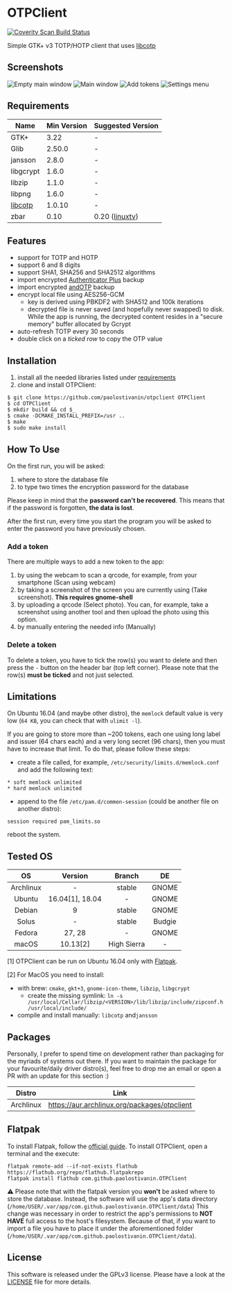 # OTPClient
<a href="https://scan.coverity.com/projects/paolostivanin-otpclient">
  <img alt="Coverity Scan Build Status"
       src="https://scan.coverity.com/projects/12749/badge.svg"/>
</a>

Simple GTK+ v3 TOTP/HOTP client that uses [libcotp](https://github.com/paolostivanin/libcotp)

## Screenshots
![Empty main window](/data/screenshots/empty-mainwin.png?raw=true "Empty main window")
![Main window](/data/screenshots/mainwin.png?raw=true "Main window")
![Add tokens](/data/screenshots/add-new.png?raw=true "Add new tokens")
![Settings menu](/data/screenshots/menu.png?raw=true "Settings menu")

## Requirements
|Name|Min Version|Suggested Version|
|----|-----------|-----------------|
|GTK+|3.22|-|
|Glib|2.50.0|-|
|jansson|2.8.0|-|
|libgcrypt|1.6.0|-|
|libzip|1.1.0|-|
|libpng|1.6.0|-|
|[libcotp](https://github.com/paolostivanin/libcotp)|1.0.10|-|
|zbar|0.10|0.20 ([linuxtv](https://linuxtv.org/downloads/zbar/))    |

## Features
- support for TOTP and HOTP
- support 6 and 8 digits
- support SHA1, SHA256 and SHA2512 algorithms
- import encrypted [Authenticator Plus](https://www.authenticatorplus.com/) backup
- import encrypted [andOTP](https://github.com/flocke/andOTP) backup
- encrypt local file using AES256-GCM
  - key is derived using PBKDF2 with SHA512 and 100k iterations
  - decrypted file is never saved (and hopefully never swapped) to disk. While the app is running, the decrypted content resides in a "secure memory" buffer allocated by Gcrypt 
- auto-refresh TOTP every 30 seconds
- double click on a *ticked row* to copy the OTP value

## Installation
1. install all the needed libraries listed under [requirements](#requirements)
2. clone and install OTPClient:
```
$ git clone https://github.com/paolostivanin/otpclient OTPClient
$ cd OTPClient
$ mkdir build && cd $_
$ cmake -DCMAKE_INSTALL_PREFIX=/usr ..
$ make
$ sudo make install
```

## How To Use
On the first run, you will be asked:

1. where to store the database file
2. to type two times the encryption password for the database

Please keep in mind that the **password can't be recovered**. This means that if the password is forgotten, **the data is lost**.

After the first run, every time you start the program you will be asked to enter the password you have previously chosen.

### Add a token
There are multiple ways to add a new token to the app:
1. by using the webcam to scan a qrcode, for example, from your smartphone (Scan using webcam)
2. by taking a screenshot of the screen you are currently using (Take screenshot). **This requires gnome-shell**
3. by uploading a qrcode (Select photo). You can, for example, take a screenshot using another tool and then upload the photo using this option.
4. by manually entering the needed info (Manually)

### Delete a token
To delete a token, you have to tick the row(s) you want to delete and then press the `-` button on the header bar (top left corner).
Please note that the row(s) **must be ticked** and not just selected.

## Limitations
On Ubuntu 16.04 (and maybe other distro), the `memlock` default value is very low (`64 KB`, you can check that with `ulimit -l`).

If you are going to store more than ~200 tokens, each one using long label and issuer (64 chars each) and a very long secret (96 chars), then you must have to increase that limit.
To do that, please follow these steps:
* create a file called, for example, `/etc/security/limits.d/memlock.conf` and add the following text:
```
* soft memlock unlimited
* hard memlock unlimited
```
* append to the file `/etc/pam.d/common-session` (could be another file on another distro):
```
session required pam_limits.so
```
reboot the system.

## Tested OS

|OS|Version|Branch|DE|
|:-:|:----:|:----:|:-:|
|Archlinux|-|stable|GNOME|
|Ubuntu|16.04[1], 18.04|-|GNOME|
|Debian|9|stable|GNOME|
|Solus|-|stable|Budgie|
|Fedora|27, 28|-|GNOME|
|macOS|10.13[2]|High Sierra|-|

[1] OTPClient can be run on Ubuntu 16.04 only with [Flatpak](#flatpak).

[2] For MacOS you need to install:
- with brew: `cmake`, `gkt+3`, `gnome-icon-theme`, `libzip`, `libgcrypt`
  - create the missing symlink: `ln -s /usr/local/Cellar/libzip/<VERSION>/lib/libzip/include/zipconf.h /usr/local/include/`
- compile and install manually: `libcotp` and`jansson`

## Packages
Personally, I prefer to spend time on development rather than packaging for the myriads of systems out there. If you want to maintain the package for your favourite/daily driver distro(s), feel free to drop me an email or open a PR with an update for this section :)

|Distro|Link|
|:-:|:---:|
|Archlinux|https://aur.archlinux.org/packages/otpclient|

## Flatpak
To install Flatpak, follow the [official guide](https://flatpak.org/getting.html). To install OTPClient, open a terminal and the execute:
```
flatpak remote-add --if-not-exists flathub https://flathub.org/repo/flathub.flatpakrepo
flatpak install flathub com.github.paolostivanin.OTPClient
```

:warning: Please note that with the flatpak version you **won't** be asked where to store the database. Instead, the software will use the app's data directory (`/home/USER/.var/app/com.github.paolostivanin.OTPClient/data`)
This change was necessary in order to restrict the app's permissions to **NOT HAVE** full access to the host's filesystem.
Because of that, if you want to import a file you have to place it under the aforementioned folder (`/home/USER/.var/app/com.github.paolostivanin.OTPClient/data`).

## License
This software is released under the GPLv3 license. Please have a look at the [LICENSE](LICENSE) file for more details.
 
